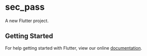 # sec_pass

A new Flutter project.

## Getting Started

For help getting started with Flutter, view our online
[documentation](https://flutter.io/).
